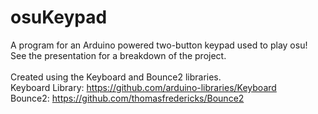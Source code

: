 # osuKeypad
A program for an Arduino powered two-button keypad used to play osu! <br />
See the presentation for a breakdown of the project. <br />
<br />
Created using the Keyboard and Bounce2 libraries. <br />
Keyboard Library: https://github.com/arduino-libraries/Keyboard <br />
Bounce2: https://github.com/thomasfredericks/Bounce2
